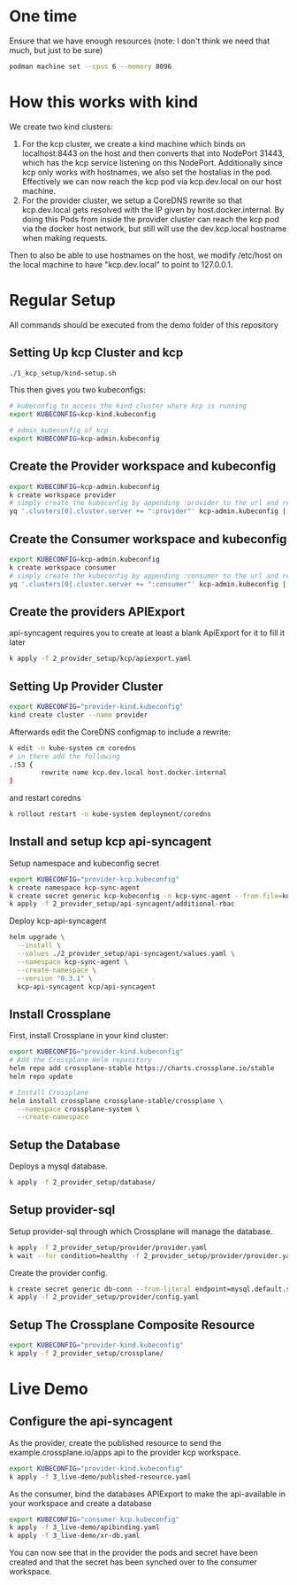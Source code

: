 # One time

Ensure that we have enough resources (note: I don't think we need that much, but just to be sure)

```sh
podman machine set --cpus 6 --memory 8096
```

# How this works with kind

We create two kind clusters:

1. For the kcp cluster, we create a kind machine which binds on localhost:8443 on the host and then converts that into NodePort 31443, which has the kcp service listening on this NodePort.
Additionally since kcp only works with hostnames, we also set the hostalias in the pod. Effectively we can now reach the kcp pod via kcp.dev.local on our host machine.
2. For the provider cluster, we setup a CoreDNS rewrite so that kcp.dev.local gets resolved with the IP given by host.docker.internal. By doing this Pods from inside the provider cluster can reach the kcp pod via the docker host network, but still will use the dev.kcp.local hostname when making requests.

Then to also be able to use hostnames on the host, we modify /etc/host on the local machine to have "kcp.dev.local" to point to 127.0.0.1.

# Regular Setup

All commands should be executed from the demo folder of this repository

## Setting Up kcp Cluster and kcp

```sh
./1_kcp_setup/kind-setup.sh
```

This then gives you two kubeconfigs:

```sh
# kubeconfig to access the kind cluster where kcp is running
export KUBECONFIG=kcp-kind.kubeconfig

# admin kubeconfig of kcp
export KUBECONFIG=kcp-admin.kubeconfig
```

## Create the Provider workspace and kubeconfig

```sh
export KUBECONFIG=kcp-admin.kubeconfig
k create workspace provider
# simply create the kubeconfig by appending :provider to the url and replace the name so it looks like a 
yq '.clusters[0].cluster.server += ":provider"' kcp-admin.kubeconfig | sed 's/admin-kcp/provider-kcp/g' > provider-kcp.kubeconfig
```

## Create the Consumer workspace and kubeconfig

```sh
export KUBECONFIG=kcp-admin.kubeconfig
k create workspace consumer
# simply create the kubeconfig by appending :consumer to the url and replace the name so it looks like a 
yq '.clusters[0].cluster.server += ":consumer"' kcp-admin.kubeconfig | sed 's/admin-kcp/consumer-kcp/g' > consumer-kcp.kubeconfig
```

## Create the providers APIExport

api-syncagent requires you to create at least a blank ApiExport for it to fill it later

```sh
k apply -f 2_provider_setup/kcp/apiexport.yaml
```

## Setting Up Provider Cluster

```sh
export KUBECONFIG="provider-kind.kubeconfig"
kind create cluster --name provider
```

Afterwards edit the CoreDNS configmap to include a rewrite:

```sh
k edit -n kube-system cm coredns
# in there add the following
.:53 {
        rewrite name kcp.dev.local host.docker.internal
}
```

and restart coredns

```sh
k rollout restart -n kube-system deployment/coredns
```

## Install and setup kcp api-syncagent

Setup namespace and kubeconfig secret

```sh
export KUBECONFIG="provider-kcp.kubeconfig"
k create namespace kcp-sync-agent
k create secret generic kcp-kubeconfig -n kcp-sync-agent --from-file=kubeconfig=provider-kcp.kubeconfig
k apply -f 2_provider_setup/api-syncagent/additional-rbac
```

Deploy kcp-api-syncagent

```sh
helm upgrade \
  --install \
  --values ./2_provider_setup/api-syncagent/values.yaml \
  --namespace kcp-sync-agent \
  --create-namespace \
  --version "0.3.1" \
  kcp-api-syncagent kcp/api-syncagent
```

## Install Crossplane

First, install Crossplane in your kind cluster:

```bash
export KUBECONFIG="provider-kind.kubeconfig"
# Add the Crossplane Helm repository
helm repo add crossplane-stable https://charts.crossplane.io/stable
helm repo update

# Install Crossplane
helm install crossplane crossplane-stable/crossplane \
  --namespace crossplane-system \
  --create-namespace
```

## Setup the Database

Deploys a mysql database.

```bash
k apply -f 2_provider_setup/database/
```

## Setup provider-sql

Setup provider-sql through which Crossplane will manage the database.

```bash
k apply -f 2_provider_setup/provider/provider.yaml
k wait --for condition=healthy -f 2_provider_setup/provider/provider.yaml
```

Create the provider config.

```bash
k create secret generic db-conn --from-literal endpoint=mysql.default.svc.cluster.local --from-literal port=3306 --from-literal username=root --from-literal password=password
k apply -f 2_provider_setup/provider/config.yaml
````

## Setup The Crossplane Composite Resource

```bash
export KUBECONFIG="provider-kind.kubeconfig"
k apply -f 2_provider_setup/crossplane/
```

# Live Demo

## Configure the api-syncagent

As the provider, create the published resource to send the example.crossplane.io/apps api to the provider kcp workspace.

```sh
export KUBECONFIG="provider-kind.kubeconfig"
k apply -f 3_live-demo/published-resource.yaml
```

As the consumer, bind the databases APIExport to make the api-available in your workspace and create a database

```sh
export KUBECONFIG="consumer-kcp.kubeconfig"
k apply -f 3_live-demo/apibinding.yaml
k apply -f 3_live-demo/xr-db.yaml
```

You can now see that in the provider the pods and secret have been created and that the secret has been synched over to the consumer workspace.
